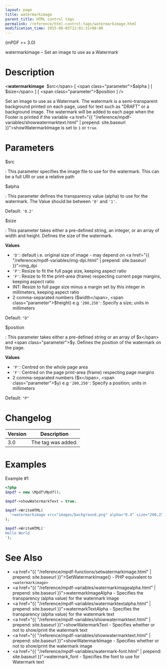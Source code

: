 ```yaml
---
layout: page
title: watermarkimage
parent_title: HTML control tags
permalink: /reference/html-control-tags/watermarkimage.html
modification_time: 2015-08-05T12:01:31+00:00
---
```


(mPDF >= 3.0)

watermarkimage – Set an image to use as a Watermark

# Description

&lt;**watermarkimage**  <span class="parameter">$src</span> 
[ <span class="parameter">$alpha</span> ] 
[ <span class="parameter">$size</span> ] 
[ <span class="parameter">$position</span> ] /&gt;

Set an image to use as a Watermark. The watermark is a semi-transparent background printed on each page, used for text 
such as "DRAFT" or a background image. The watermark will be added to each page when the Footer is printed if the 
variable <a href="{{ "/reference/mpdf-variables/showwatermarktext.html" | prepend: site.baseurl }}">showWatermarkImage</a> 
is set to `1` or `true`.

# Parameters

<span class="parameter">$src</span>

: This parameter specifies the image file to use for the watermark. This can be a full URI or use a relative path

<span class="parameter">$alpha</span>

: This parameter defines the transparency value (alpha) to use for the watermark. The Value should be between `'0'` and `'1'`.

  Default: `'0.2'`

<span class="parameter">$size</span>

: This parameter takes either a pre-defined string, an integer, or an array of width and height. Defines the size of 
  the watermark.

  **Values**
  
  * `'D'`: default i.e. original size of image - may depend on <a href="{{ "/reference/mpdf-variables/img-dpi.html" | prepend: site.baseurl }}">img_dpi</a>  
  * `'P'`: Resize to fit the full page size, keeping aspect ratio  
  * `'F'`: Resize to fit the print-area (frame) respecting current page margins, keeping aspect ratio
  * <span class="smallblock">INT</span>: Resize to full page size minus a margin set by this integer in millimeters, 
    keeping aspect ratio
  * 2 comma-separated numbers (<span class="parameter">$width</span>, <span class="parameter">$height</span>) 
    e.g `'200,250'`: Specify a size; units in millimeters
  
  Default: `"D"`

<span class="parameter">$position</span>

: This parameter takes either a pre-defined string or an array of <span class="parameter">$x</span> and 
  <span class="parameter">$y</span>. Defines the position of the watermark on the page.

  **Values**
  
  * `'P'`: Centred on the whole page area  
  * `'F'`: Centred on the page print-area (frame) respecting page margins 
  * 2 comma-separated numbers (<span class="parameter">$x</span>, <span class="parameter">$y</span>) e.g `'200,250'`: Specify a position; units in millimeters

  Default: `"P"`

# Changelog

<table class="table">
<thead>
<tr>
  <th>Version</th>
  <th>Description</th>
</tr>
</thead>
<tbody>
<tr>
  <td>3.0</td>
  <td>The tag was added.</td>
</tr>
</tbody>
</table>

# Examples

Example #1

```php
<?php
$mpdf = new \Mpdf\Mpdf();

$mpdf->showWatermarkText = true;

$mpdf->WriteHTML(
  '<watermarkimage src="images/background.png" alpha="0.4" size="200,250" />'
);

$mpdf->WriteHTML('
Hello World
');

```

# See Also

* <a href="{{ "/reference/mpdf-functions/setwatermarkimage.html" | prepend: site.baseurl }}">SetWatermarkImage()</a> - PHP equivalent to `<watermarkimage>`
* <a href="{{ "/reference/mpdf-variables/watermarkimagealpha.html" | prepend: site.baseurl }}">watermarkImageAlpha</a> - Specifies the transparency (alpha value) for the watermark image
* <a href="{{ "/reference/mpdf-variables/watermarktextalpha.html" | prepend: site.baseurl }}">watermarkTextAlpha</a> - Specifies the transparency (alpha value) for the watermark text
* <a href="{{ "/reference/mpdf-variables/showwatermarktext.html" | prepend: site.baseurl }}">showWatermarkText</a> - Specifies whether or not to show/print the watermark text
* <a href="{{ "/reference/mpdf-variables/showwatermarktext.html" | prepend: site.baseurl }}">showWatermarkImage</a> - Specifies whether or not to show/print the watermark image
* <a href="{{ "/reference/mpdf-variables/watermark-font.html" | prepend: site.baseurl }}">watermark_font</a> - Specifies the font to use for Watermark text

